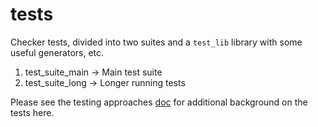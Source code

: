 # tests

Checker tests, divided into two suites and a `test_lib` library with some useful generators, etc.

1. test_suite_main -> Main test suite
1. test_suite_long -> Longer running tests

Please see the testing approaches [doc](../docs/testing.md) for additional background on the tests here.
